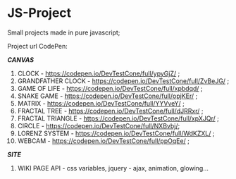 
# JS-Project

Small projects made in pure javascript;

Project url CodePen:

***CANVAS***

1. CLOCK - https://codepen.io/DevTestCone/full/ypyGjZ/ ;
2. GRANDFATHER CLOCK - https://codepen.io/DevTestCone/full/ZvBeJG/ ;
3. GAME OF LIFE - https://codepen.io/DevTestCone/full/xpbdqd/ ;
4. SNAKE GAME - https://codepen.io/DevTestCone/full/opjKEr/ ;
5. MATRIX - https://codepen.io/DevTestCone/full/YYVveY/ ;
6. FRACTAL TREE - https://codepen.io/DevTestCone/full/dJRRxr/ ;
7. FRACTAL TRIANGLE - https://codepen.io/DevTestCone/full/xpXJQr/ ;
8. CIRCLE - https://codepen.io/DevTestCone/full/NXBvbj/;
9. LORENZ SYSTEM - https://codepen.io/DevTestCone/full/WdKZXL/ ;
10. WEBCAM - https://codepen.io/DevTestCone/full/ppOqEe/ ;

***SITE***

1. WIKI PAGE API - css variables, jquery - ajax, animation, glowing...

